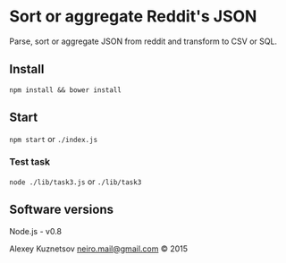 # Sort or aggregate Reddit's JSON

Parse, sort or aggregate JSON from reddit and transform to CSV or SQL.

## Install
`npm install && bower install`  

## Start
`npm start` or `./index.js`  

### Test task
`node ./lib/task3.js` or `./lib/task3`


## Software versions
Node.js - v0.8

Alexey Kuznetsov <neiro.mail@gmail.com> © 2015
